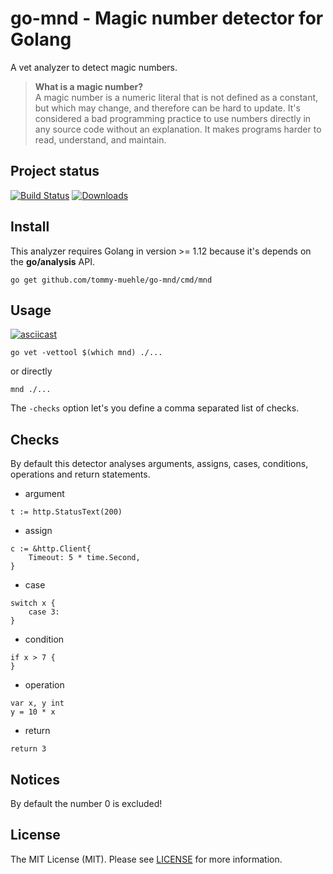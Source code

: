 # go-mnd - Magic number detector for Golang

A vet analyzer to detect magic numbers.

> **What is a magic number?**  
> A magic number is a numeric literal that is not defined as a constant, but which may change, and therefore can be hard to update. It's considered a bad programming practice to use numbers directly in any source code without an explanation. It makes programs harder to read, understand, and maintain.

## Project status

[![Build Status](https://travis-ci.org/tommy-muehle/go-mnd.svg?branch=master)](https://travis-ci.org/tommy-muehle/go-mnd)
[![Downloads](https://img.shields.io/github/downloads/tommy-muehle/go-mnd/total.svg)](https://github.com/tommy-muehle/go-mnd/releases)

## Install

This analyzer requires Golang in version >= 1.12 because it's depends on the **go/analysis** API.

```
go get github.com/tommy-muehle/go-mnd/cmd/mnd
```

## Usage

[![asciicast](https://asciinema.org/a/231021.svg)](https://asciinema.org/a/231021)

```
go vet -vettool $(which mnd) ./...
```

or directly

```
mnd ./...
```

The ```-checks``` option let's you define a comma separated list of checks.

## Checks

By default this detector analyses arguments, assigns, cases, conditions, operations and return statements.

* argument

```
t := http.StatusText(200)
```

* assign

```
c := &http.Client{
    Timeout: 5 * time.Second,
}
```

* case

```
switch x {
    case 3:
}
```

* condition

```
if x > 7 {
}
```

* operation

```
var x, y int
y = 10 * x
```

* return

```
return 3
```

## Notices

By default the number 0 is excluded!

## License

The MIT License (MIT). Please see [LICENSE](LICENSE) for more information.

